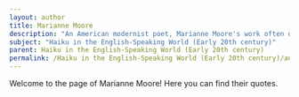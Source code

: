 ```yaml
---
layout: author
title: Marianne Moore
description: "An American modernist poet, Marianne Moore's work often depicted nature and animal life with precision and clarity. Her use of concise language and structured forms echoes the haiku style."
subject: "Haiku in the English-Speaking World (Early 20th century)"
parent: Haiku in the English-Speaking World (Early 20th century)
permalink: /Haiku in the English-Speaking World (Early 20th century)/authors/Marianne-Moore/
---
```


Welcome to the page of Marianne Moore! Here you can find their quotes.
